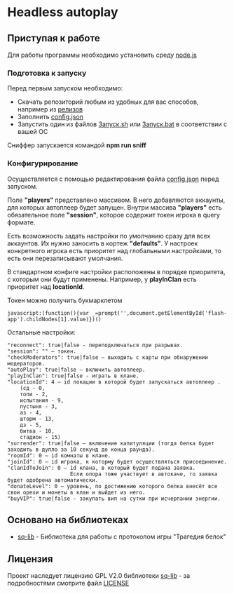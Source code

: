 # Headless autoplay

## Приступая к работе

Для работы программы необходимо установить среду [node.js](https://nodejs.org/ru/download/)

### Подготовка к запуску

Перед первым запуском необходимо:

* Скачать репозиторий любым из удобных для вас способов, например из [релизов](https://github.com/yukkerike/headless_autoplay/releases/latest)
* Заполнить [config.json](config.json)
* Запустить один из файлов [Запуск.sh](Запуск.sh.json) или [Запуск.bat](Запуск.bat) в соответствии с вашей ОС

Сниффер запускается командой __npm run sniff__

### Конфигурирование

Осуществляется с помощью редактирования файла [config.json](config.json) перед запуском.

Поле __"players"__ представлено массивом. В него добавляются аккаунты, для которых автоплеер будет запущен.
Внутри массива __"players"__ есть обязательное поле __"session"__, которое содержит токен игрока в query формате.

Есть возможность задать настройки по умолчанию сразу для всех аккаунтов. Их нужно заносить в кортеж __"defaults"__. 
У настроек конкретного игрока есть приоритет над глобальными настройками, то есть они перезаписывают умолчания.

В стандартном конфиге настройки расположены в порядке приоритета, с которым они будут применены.
Например, у __playInClan__ есть приоритет над __locationId__.

Токен можно получить букмарклетом 
```
javascript:(function(){var _=prompt('',document.getElementById('flash-app').childNodes[1].value)})()
```

Остальные настройки:
```
"reconnect": true|false - переподключаться при разрывах.
"session": "" – токен.
"checkModerators": true|false – выходить с карты при обнаружении модераторов.
"autoPlay": true|false – включить автоплеер.
"playInClan": true|false - играть в клане.
"locationId": 4 – id локации в которой будет запускаться автоплеер .
    (сд - 0, 
    топи - 2, 
    испытания - 9, 
    пустыня - 3, 
    аз - 4, 
    шторм - 13, 
    дз - 5, 
    битва - 10, 
    стадион - 15)
"surrender": true|false – включение капитуляции (тогда белка будет заходить в дупло за 10 секунд до конца раунда).
"roomId": 0 – id комнаты в клане.
"joinId": 0 – id игрока, к которму будет осуществляться присоединение.
"clanIdToJoin": 0 – id клана, в который будет подана заявка. 
                    Если опора тоже участвует в автокаче, то заявка будет одобрена автоматически.
"donateLevel": 0 – уровень, по достижению которого белка внесёт все свои орехи и монеты в клан и выйдет из него.
"buyVIP": true|false - закупать вип на сутки при исчерпании энергии. 
```

## Основано на библиотеках

* [sq-lib](https://github.com/sovlet/sq-lib/) - Библиотека для работы с протоколом игры "Трагедия белок"

## Лицензия

Проект наследует лицензию GPL V2.0 библиотеки [sq-lib](https://github.com/sovlet/sq-lib/) - за подробностями смотрите файл [LICENSE](LICENSE)
